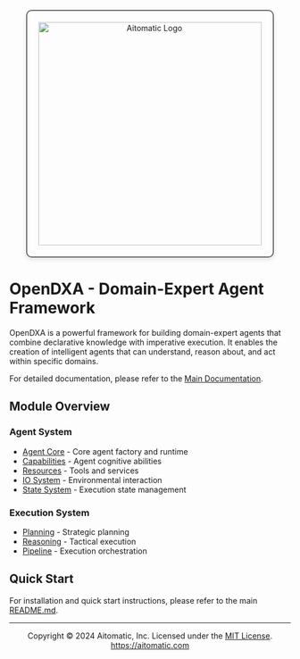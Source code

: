 <!-- markdownlint-disable MD041 -->
<!-- markdownlint-disable MD033 -->
<p align="center">
  <img src="https://cdn.prod.website-files.com/62a10970901ba826988ed5aa/62d942adcae82825089dabdb_aitomatic-logo-black.png" alt="Aitomatic Logo" width="400" style="border: 2px solid #666; border-radius: 10px; padding: 20px; box-shadow: 0 4px 8px rgba(0,0,0,0.1);"/>
</p>

# OpenDXA - Domain-Expert Agent Framework

OpenDXA is a powerful framework for building domain-expert agents that combine declarative knowledge with imperative execution. It enables the creation of intelligent agents that can understand, reason about, and act within specific domains.

For detailed documentation, please refer to the [Main Documentation](../docs/README.md).

## Module Overview

### Agent System
- [Agent Core](agent/README.md) - Core agent factory and runtime
- [Capabilities](agent/capability/README.md) - Agent cognitive abilities
- [Resources](agent/resource/README.md) - Tools and services
- [IO System](agent/io/README.md) - Environmental interaction
- [State System](agent/state/README.md) - Execution state management

### Execution System
- [Planning](execution/planning/README.md) - Strategic planning
- [Reasoning](execution/reasoning/README.md) - Tactical execution
- [Pipeline](execution/pipeline/README.md) - Execution orchestration

## Quick Start

For installation and quick start instructions, please refer to the main [README.md](../README.md).

---
<p align="center">
Copyright © 2024 Aitomatic, Inc. Licensed under the <a href="../LICENSE.md">MIT License</a>.
<br/>
<a href="https://aitomatic.com">https://aitomatic.com</a>
</p> 